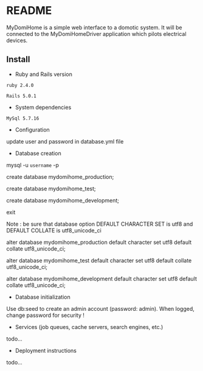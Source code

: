 # README
MyDomiHome is a simple web interface to a domotic system.
It will be connected to the MyDomiHomeDriver application which pilots electrical devices.

## Install
* Ruby and Rails version 

`ruby 2.4.0`

`Rails 5.0.1`

* System dependencies

`MySql 5.7.16`

* Configuration

update user and password in database.yml file

* Database creation

mysql -u `username` -p

create database mydomihome_production;

create database mydomihome_test;

create database mydomihome_development;

exit

Note : be sure that database option DEFAULT CHARACTER SET is utf8 and DEFAULT COLLATE is utf8_unicode_ci

alter database mydomihome_production default character set utf8 default collate utf8_unicode_ci;

alter database mydomihome_test default character set utf8 default collate utf8_unicode_ci;

alter database mydomihome_development default character set utf8 default collate utf8_unicode_ci;

* Database initialization

Use db:seed to create an admin account (password: admin). When logged, change password for security !

* Services (job queues, cache servers, search engines, etc.)

todo...

* Deployment instructions

todo...


